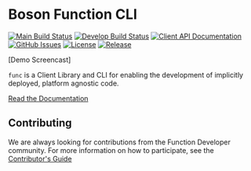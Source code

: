# Boson Function CLI

[![Main Build Status](https://github.com/boson-project/faas/workflows/Main/badge.svg?branch=main)](https://github.com/boson-project/faas/actions?query=workflow%3AMain+branch%3Amain)
[![Develop Build Status](https://github.com/boson-project/faas/workflows/Develop/badge.svg?branch=develop&label=develop)](https://github.com/boson-project/faas/actions?query=workflow%3ADevelop+branch%3Adevelop)
[![Client API Documentation](https://godoc.org/github.com/boson-project/faas?status.svg)](http://godoc.org/github.com/boson-project/faas)
[![GitHub Issues](https://img.shields.io/github/issues/boson-project/faas.svg)](https://github.com/boson-project/faas/issues)
[![License](https://img.shields.io/github/license/boson-project/faas)](https://github.com/boson-project/faas/blob/main/LICENSE)
[![Release](https://img.shields.io/github/release/boson-project/faas.svg?label=Release)](https://github.com/boson-project/faas/releases)

[Demo Screencast]

`func` is a Client Library and CLI for enabling the development of implicitly deployed, platform agnostic code.

[Read the Documentation](docs/README.md)

## Contributing

We are always looking for contributions from the Function Developer community.  For more information on how to participate, see the [Contributor's Guide](docs/contributors_guide.md)

